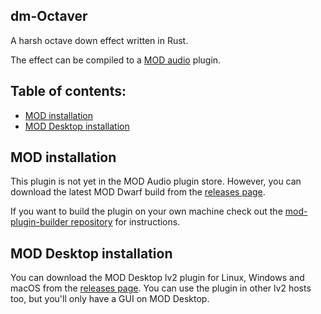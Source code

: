 ## dm-Octaver

A harsh octave down effect written in Rust.

The effect can be compiled to a [MOD audio](https://mod.audio/) plugin.

## Table of contents:

- [MOD installation](#MOD-installation)
- [MOD Desktop installation](#MOD-Desktop-installation)

## MOD installation

This plugin is not yet in the MOD Audio plugin store.
However, you can download the latest MOD Dwarf build from the [releases page](https://github.com/davemollen/dm-Octaver/releases).

If you want to build the plugin on your own machine check out the [mod-plugin-builder repository](https://github.com/moddevices/mod-plugin-builder) for instructions.

## MOD Desktop installation

You can download the MOD Desktop lv2 plugin for Linux, Windows and macOS from the [releases page](https://github.com/davemollen/dm-Octaver/releases). You can use the plugin in other lv2 hosts too, but you'll only have a GUI on MOD Desktop.
